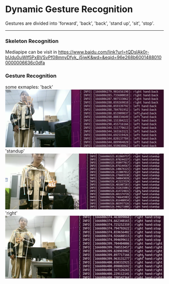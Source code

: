 # Dynamic Gesture Recognition

Gestures are divided into 'forward', 'back', 'back', 'stand up', 'sit', 'stop'.

---
### Skeleton Recognition
Mediapipe can be visit in https://www.baidu.com/link?url=tQDslAk0r-bUdu0uWlf5PxBVSvPf08mnyDfyk_j5jwK&wd=&eqid=96e268b60014880100000006636c0dfa

### Gesture Recognition
some exmaples: 
'back'
![image](videos_hand/back.png)
'standup'
![image](videos_hand/standup.png)
'right'
![image](videos_hand/right.png)